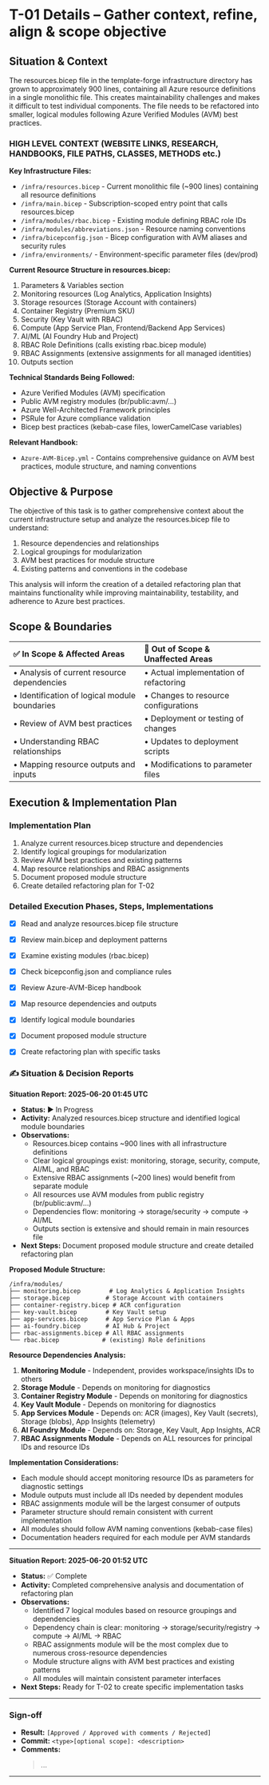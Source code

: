 <!---
⚠️ **DO NOT DELETE**
🔧 **TASK REPORT USAGE GUIDE**
================================

PURPOSE
-------
This file is the detailed execution log for a single task:
**T-01: Gather context, refine, align & scope objective**.
It captures the specific context, plan, and ongoing status reports for this task only.

HOW TO USE THIS LOG
-------------------
1.  **Fill out context & plan:** Before starting, detail the 'why' and 'how' in the relevant sections below.
2.  **Log all progress:** Use the "Situation Report" template to add updates under the "✍️ Situation & Decision Reports" section. Always add the newest report at the top.
3.  **Update the main log:** After updating this file, remember to also update the status and timestamp for this task in the main `executionLog.md` Task Board.

SITUATION REPORT TEMPLATE (Copy/paste this to log an update)
-------------------------------------------------------------
```markdown
**Situation Report: YYYY‑MM‑DD HH:MM UTC**
*   **Status:** 📋 / ▶️ / ✅ / 🚧
*   **Activity:** <concise summary of work performed>
*   **Observations:** <key findings, decisions, surprises>
*   **Next Steps:** <immediate follow‑ups or hand‑offs>
---
```
--->

# T-01 Details – Gather context, refine, align & scope objective

## Situation & Context

The resources.bicep file in the template-forge infrastructure directory has grown to approximately 900 lines, containing all Azure resource definitions in a single monolithic file. This creates maintainability challenges and makes it difficult to test individual components. The file needs to be refactored into smaller, logical modules following Azure Verified Modules (AVM) best practices.

### HIGH LEVEL CONTEXT (WEBSITE LINKS, RESEARCH, HANDBOOKS, FILE PATHS, CLASSES, METHODS etc.)

**Key Infrastructure Files:**
- `/infra/resources.bicep` - Current monolithic file (~900 lines) containing all resource definitions
- `/infra/main.bicep` - Subscription-scoped entry point that calls resources.bicep
- `/infra/modules/rbac.bicep` - Existing module defining RBAC role IDs
- `/infra/modules/abbreviations.json` - Resource naming conventions
- `/infra/bicepconfig.json` - Bicep configuration with AVM aliases and security rules
- `/infra/environments/` - Environment-specific parameter files (dev/prod)

**Current Resource Structure in resources.bicep:**
1. Parameters & Variables section
2. Monitoring resources (Log Analytics, Application Insights)
3. Storage resources (Storage Account with containers)
4. Container Registry (Premium SKU)
5. Security (Key Vault with RBAC)
6. Compute (App Service Plan, Frontend/Backend App Services)
7. AI/ML (AI Foundry Hub and Project)
8. RBAC Role Definitions (calls existing rbac.bicep module)
9. RBAC Assignments (extensive assignments for all managed identities)
10. Outputs section

**Technical Standards Being Followed:**
- Azure Verified Modules (AVM) specification
- Public AVM registry modules (br/public:avm/...)
- Azure Well-Architected Framework principles
- PSRule for Azure compliance validation
- Bicep best practices (kebab-case files, lowerCamelCase variables)

**Relevant Handbook:**
- `Azure-AVM-Bicep.yml` - Contains comprehensive guidance on AVM best practices, module structure, and naming conventions

## Objective & Purpose

The objective of this task is to gather comprehensive context about the current infrastructure setup and analyze the resources.bicep file to understand:
1. Resource dependencies and relationships
2. Logical groupings for modularization
3. AVM best practices for module structure
4. Existing patterns and conventions in the codebase

This analysis will inform the creation of a detailed refactoring plan that maintains functionality while improving maintainability, testability, and adherence to Azure best practices.

## Scope & Boundaries

| ✅ **In Scope & Affected Areas** | 🚫 **Out of Scope & Unaffected Areas** |
| :----------------------------- | :------------------------------------- |
| • Analysis of current resource dependencies | • Actual implementation of refactoring |
| • Identification of logical module boundaries | • Changes to resource configurations |
| • Review of AVM best practices | • Deployment or testing of changes |
| • Understanding RBAC relationships | • Updates to deployment scripts |
| • Mapping resource outputs and inputs | • Modifications to parameter files |

## Execution & Implementation Plan

### Implementation Plan

1. Analyze current resources.bicep structure and dependencies
2. Identify logical groupings for modularization
3. Review AVM best practices and existing patterns
4. Map resource relationships and RBAC assignments
5. Document proposed module structure
6. Create detailed refactoring plan for T-02

### Detailed Execution Phases, Steps, Implementations

* [x] Read and analyze resources.bicep file structure
* [x] Review main.bicep and deployment patterns
* [x] Examine existing modules (rbac.bicep)
* [x] Check bicepconfig.json and compliance rules
* [x] Review Azure-AVM-Bicep handbook
* [x] Map resource dependencies and outputs
* [x] Identify logical module boundaries
* [x] Document proposed module structure
* [x] Create refactoring plan with specific tasks


### ✍️ Situation & Decision Reports

**Situation Report: 2025-06-20 01:45 UTC**
*   **Status:** ▶️ In Progress
*   **Activity:** Analyzed resources.bicep structure and identified logical module boundaries
*   **Observations:** 
    - Resources.bicep contains ~900 lines with all infrastructure definitions
    - Clear logical groupings exist: monitoring, storage, security, compute, AI/ML, and RBAC
    - Extensive RBAC assignments (~200 lines) would benefit from separate module
    - All resources use AVM modules from public registry (br/public:avm/...)
    - Dependencies flow: monitoring → storage/security → compute → AI/ML
    - Outputs section is extensive and should remain in main resources file
*   **Next Steps:** Document proposed module structure and create detailed refactoring plan

**Proposed Module Structure:**
```
/infra/modules/
├── monitoring.bicep        # Log Analytics & Application Insights
├── storage.bicep          # Storage Account with containers
├── container-registry.bicep # ACR configuration
├── key-vault.bicep        # Key Vault setup
├── app-services.bicep     # App Service Plan & Apps
├── ai-foundry.bicep       # AI Hub & Project
├── rbac-assignments.bicep # All RBAC assignments
└── rbac.bicep            # (existing) Role definitions
```

**Resource Dependencies Analysis:**
1. **Monitoring Module** - Independent, provides workspace/insights IDs to others
2. **Storage Module** - Depends on monitoring for diagnostics
3. **Container Registry Module** - Depends on monitoring for diagnostics
4. **Key Vault Module** - Depends on monitoring for diagnostics
5. **App Services Module** - Depends on: ACR (images), Key Vault (secrets), Storage (blobs), App Insights (telemetry)
6. **AI Foundry Module** - Depends on: Storage, Key Vault, App Insights, ACR
7. **RBAC Assignments Module** - Depends on ALL resources for principal IDs and resource IDs

**Implementation Considerations:**
- Each module should accept monitoring resource IDs as parameters for diagnostic settings
- Module outputs must include all IDs needed by dependent modules
- RBAC assignments module will be the largest consumer of outputs
- Parameter structure should remain consistent with current implementation
- All modules should follow AVM naming conventions (kebab-case files)
- Documentation headers required for each module per AVM standards
---

**Situation Report: 2025-06-20 01:52 UTC**
*   **Status:** ✅ Complete
*   **Activity:** Completed comprehensive analysis and documentation of refactoring plan
*   **Observations:** 
    - Identified 7 logical modules based on resource groupings and dependencies
    - Dependency chain is clear: monitoring → storage/security/registry → compute → AI/ML → RBAC
    - RBAC assignments module will be the most complex due to numerous cross-resource dependencies
    - Module structure aligns with AVM best practices and existing patterns
    - All modules will maintain consistent parameter interfaces
*   **Next Steps:** Ready for T-02 to create specific implementation tasks
---


### Sign-off
*   **Result:** `[Approved / Approved with comments / Rejected]`
*   **Commit:** `<type>[optional scope]: <description>`
*   **Comments:**
    > ...

---
